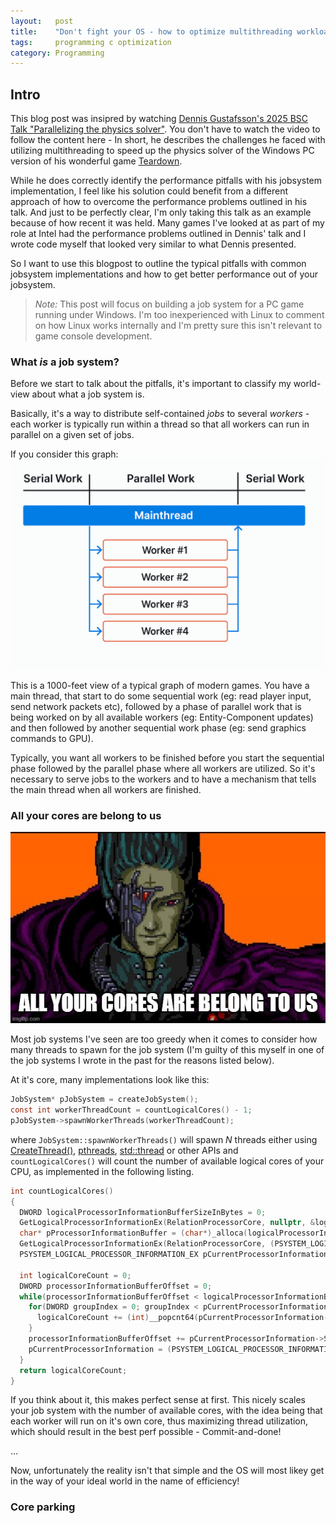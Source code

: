 ```yaml
---
layout:   post
title:    "Don't fight your OS - how to optimize multithreading workload"
tags:     programming c optimization
category: Programming
---
```


## Intro
This blog post was insipred by watching [Dennis Gustafsson's 2025 BSC Talk "Parallelizing the physics solver"](https://www.youtube.com/watch?v=Kvsvd67XUKw). You don't have to watch the video to follow the content here - In short, he describes the challenges he faced with utilizing multithreading to speed up the physics solver of the Windows PC version of his wonderful game [Teardown](https://teardowngame.com/).

While he does correctly identify the performance pitfalls with his jobsystem implementation, I feel like his solution could benefit from a different approach of how to overcome the performance problems outlined in his talk. And just to be perfectly clear, I'm only taking this talk as an example because of how recent it was held. Many games I've looked at as part of my role at Intel had the performance problems outlined in Dennis' talk and I wrote code myself that looked very similar to what Dennis presented.

So I want to use this blogpost to outline the typical pitfalls with common jobsystem implementations and how to get better performance out of your jobsystem.

> *Note:* This post will focus on building a job system for a PC game running under Windows. I'm too inexperienced with Linux to comment on how Linux works internally and I'm pretty sure this isn't relevant to game console development.

### What *is* a job system?
Before we start to talk about the pitfalls, it's important to classify my world-view about what a job system is.

Basically, it's a way to distribute self-contained *jobs* to several *workers* - each worker is typically run within a thread so that all workers can run in parallel on a given set of jobs.

If you consider this graph:
![A 1000-feet view of a typical job system](/assets/img/posts/dont_fight_your_os/job_system.png)

This is a 1000-feet view of a typical graph of modern games. You have a main thread, that start to do some sequential work (eg: read player input, send network packets etc), followed by a phase of parallel work that is being worked on by all available workers (eg: Entity-Component updates) and then followed by another sequential work phase (eg: send graphics commands to GPU).

Typically, you want all workers to be finished before you start the sequential phase followed by the parallel phase where all workers are utilized. So it's necessary to serve jobs to the workers and to have a mechanism that tells the main thread when all workers are finished.

### All your cores are belong to us
![Cats is way too greedy](/assets/img/posts/dont_fight_your_os/all_your_cores.jpg)

Most job systems I've seen are too greedy when it comes to consider how many threads to spawn for the job system (I'm guilty of this myself in one of the job systems I wrote in the past for the reasons listed below).

At it's core, many implementations look like this:

```c
JobSystem* pJobSystem = createJobSystem();
const int workerThreadCount = countLogicalCores() - 1;
pJobSystem->spawnWorkerThreads(workerThreadCount);
```

where `JobSystem::spawnWorkerThreads()` will spawn *N* threads either using [CreateThread()](https://learn.microsoft.com/en-us/windows/win32/api/processthreadsapi/nf-processthreadsapi-createthread), [pthreads](https://www.cs.cmu.edu/afs/cs/academic/class/15492-f07/www/pthreads.html), [std::thread](https://en.cppreference.com/w/cpp/thread/thread.html) or other APIs and `countLogicalCores()` will count the number of available logical cores of your CPU, as implemented in the following listing.

```c
int countLogicalCores()
{
  DWORD logicalProcessorInformationBufferSizeInBytes = 0;
  GetLogicalProcessorInformationEx(RelationProcessorCore, nullptr, &logicalProcessorInformationBufferSizeInBytes);
  char* pProcessorInformationBuffer = (char*)_alloca(logicalProcessorInformationBufferSizeInBytes);
  GetLogicalProcessorInformationEx(RelationProcessorCore, (PSYSTEM_LOGICAL_PROCESSOR_INFORMATION_EX)pProcessorInformationBuffer, &logicalProcessorInformationBufferSizeInBytes);
  PSYSTEM_LOGICAL_PROCESSOR_INFORMATION_EX pCurrentProcessorInformation = (PSYSTEM_LOGICAL_PROCESSOR_INFORMATION_EX)pProcessorInformationBuffer;
  
  int logicalCoreCount = 0;
  DWORD processorInformationBufferOffset = 0;
  while(processorInformationBufferOffset < logicalProcessorInformationBufferSizeInBytes) {
    for(DWORD groupIndex = 0; groupIndex < pCurrentProcessorInformation->Processor.GroupCount; ++groupIndex) {
      logicalCoreCount += (int)__popcnt64(pCurrentProcessorInformation->Processor.GroupMask[groupIndex].Mask);
    }
    processorInformationBufferOffset += pCurrentProcessorInformation->Size;
    pCurrentProcessorInformation = (PSYSTEM_LOGICAL_PROCESSOR_INFORMATION_EX)(pProcessorInformationBuffer + processorInformationBufferOffset);
  }
  return logicalCoreCount;
}
```

If you think about it, this makes perfect sense at first. This nicely scales your job system with the number of available cores, with the idea being that each worker will run on it's own core, thus maximizing thread utilization, which should result in the best perf possible - Commit-and-done!

...

Now, unfortunately the reality isn't that simple and the OS will most likey get in the way of your ideal world in the name of efficiency!

### Core parking

